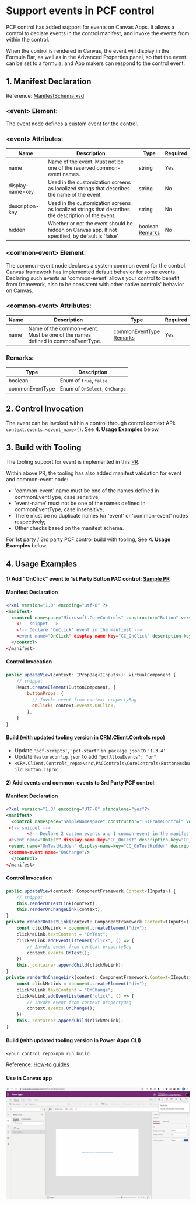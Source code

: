 # Support events in PCF control

PCF control has added support for events on Canvas Apps. It allows a control to declare events in the control manifest, and invoke the events from within the control.

When the control is rendered in Canvas, the event will display in the Formula Bar, as well as in the Advanced Properties panel, so that the event can be set to a formula, and App makers can respond to the control event.

## 1. Manifest Declaration

Reference: [ManifestSchema.xsd](https://dynamicscrm.visualstudio.com/OneCRM/_git/CRM.Client.ControlFramework?path=%2Fresources%2FManifestSchema.xsd&version=GBmaster&line=289&lineEnd=306&lineStartColumn=15&lineEndColumn=77&lineStyle=plain)

### \<event> Element:
The event node defines a custom event for the control.

### \<event> Attributes:

Name | Description | Type | Required
--- | --- | --- | ---
name | Name of the event. Must not be one of the reserved common-event names.| string | Yes
display-name-key | Used in the customization screens as localized strings that describes the name of the event. | string | No
description-key | Used in the customization screens as localized strings that describes the description of the event. | string | No
hidden | Whether or not the event should be hidden on Canvas app. If not specified, by default is 'false' | boolean<br>[Remarks](https://dynamicscrm.visualstudio.com/OneCRM/_wiki/wikis/OneCRM.wiki/6886/Support-events-in-PCF-control?anchor=**remarks%3A**) | No

### \<common-event> Element:

The common-event node declares a system common event for the control. Canvas framework has implemented default behavior for some events. Declaring such events as 'common-event' allows your control to benefit from framework, also to be consistent with other native controls' behavior on Canvas.

### \<common-event> Attributes:

 Name | Description | Type |Required
 --- | --- | --- | ---
name | Name of the common-event. Must be one of the names defined in commonEventType.| commonEventType<br>[Remarks](https://dynamicscrm.visualstudio.com/OneCRM/_wiki/wikis/OneCRM.wiki/6886/Support-events-in-PCF-control?anchor=**remarks%3A**) | Yes


### Remarks:

Type | Description
---| --
boolean | Enum of `true`, `false`
commonEventType | Enum of `OnSelect`, `OnChange`

## 2. Control Invocation
The event can be invoked within a control through control context API: `context.events.<event_name>()`. See **4. Usage Examples** below.

## 3. Build with Tooling

The tooling support for event is implemented in this [PR](https://msazure.visualstudio.com/One/_git/PowerPlatform-ISVEx-ToolsCore/pullrequest/3046238).

Within above PR, the tooling has also added manifest validation for event and common-event node:
* 'common-event' name must be one of the names defined in commonEventType, case sensitive;
* 'event-name' must not be one of the names defined in commonEventType, case insensitive;
* There must be no duplicate names for 'event' or 'common-event' nodes respectively;
* Other checks based on the manifest schema.

For 1st party / 3rd party PCF control build with tooling, See **4. Usage Examples** below.

## 4. Usage Examples

#### 1) Add "OnClick" event to 1st Party Button PAC control: [Sample PR](https://dynamicscrm.visualstudio.com/OneCRM/_git/CRM.Client.Controls/pullrequest/453536)

#### Manifest Declaration

```xml
<?xml version="1.0" encoding="utf-8" ?>
<manifest>
  <control namespace="Microsoft.CoreControls" constructor="Button" version="0.2.0" display-name-key="Button_Di
    <!-- snippet -->
    <!-- Declare 'OnClick' event in the manfiest -->
    <event name="OnClick" display-name-key="CC_OnClick" description-key="CC_OnClick_Desc"/>
  </control>
</manifest>
```

#### Control Invocation

```javascript
public updateView(context: IPropBag<IInputs>): VirtualComponent {
    // snippet
    React.createElement(ButtonComponent, {
        buttonProps: {
          // Invoke event from context propertyBag
          onClick: context.events.OnClick,
        },
    }
}
```

#### Build (with updated tooling version in CRM.Client.Controls repo)

* Update `'pcf-scripts'`, `'pcf-start'` `in package.json` to `'1.3.4'`
* Update `featureconfig.json` to add `"pcfAllowEvents": "on"`
* `<CRM.Client.Controls_repo>\src\PACControls\CoreControls\Button>msbuild Button.csproj`

#### 2) Add events and common-events to 3rd Party PCF control:

#### Manifest Declaration

```xml
<?xml version="1.0" encoding="UTF-8" standalone="yes"?>
<manifest>
  <control namespace="SampleNamespace" constructor="TSIFrameControl" version="1.1.0" display-name-key="TS_IFra
 <!-- snippet -->
        <!-- Declare 2 custom events and 1 common-event in the manifest -->
 <event name="OnTest" display-name-key="CC_OnTest" description-key="CC_OnTest_Desc" hidden="false"/>
 <event name="OnTestHidden" display-name-key="CC_OnTestHidden" description-key="CC_OnTestHidden_Desc" h
 <common-event name="OnChange"/>
  </control>
</manifest>
```

#### Control Invocation

```javascript
public updateView(context: ComponentFramework.Context<IInputs>) {
    // snippet
    this.renderOnTestLink(context);
    this.renderOnChangeLink(context);    
}
private renderOnTestLink(context: ComponentFramework.Context<IInputs>): void {
    const clickMeLink = document.createElement("div");
    clickMeLink.textContent = "OnTest";
    clickMeLink.addEventListener("click", () => {
        // Invoke event from context propertyBag
        context.events.OnTest();
    })
    this._container.appendChild(clickMeLink);
}
private renderOnChangeLink(context: ComponentFramework.Context<IInputs>): void {
    const clickMeLink = document.createElement("div");
    clickMeLink.textContent = "OnChange";
    clickMeLink.addEventListener("click", () => {
        // Invoke event from context propertyBag
        context.events.OnChange();
    })
    this._container.appendChild(clickMeLink);
}
```

#### Build (with updated tooling version in Power Apps CLI)

`<your_control_repo>npm run build`

Reference: [How-to guides](https://docs.microsoft.com/en-us/powerapps/developer/component-framework/create-custom-controls-using-pcf)

#### Use in Canvas app

![img_p2_1](img_p2_1.png)
